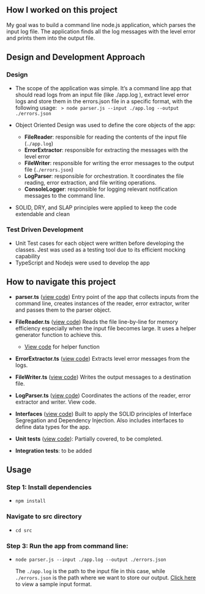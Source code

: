 ## How I worked on this project

My goal was to build a command line node.js application, which parses the input log file.
The application finds all the log messages with the level error and prints them into the output file.

## Design and Development Approach

### Design

- The scope of the application was simple. It’s a command line app that should
  read logs from an input file (like ./app.log ), extract level error logs and store them in the errors.json file in a specific format, with the following usage:
  ` > node parser.js --input ./app.log --output ./errors.json`

- Object Oriented Design was used to define the core objects of the app:
  - **FileReader**: responsible for reading the contents of the input file (`./app.log`)
  - **ErrorExtractor**: responsible for extracting the messages with the level error
  - **FileWriter**: responsible for writing the error messages to the output file (`./errors.json`)
  - **LogParser**: responsible for orchestration. It coordinates the file reading, error extraction, and file writing operations.
  - **ConsoleLogger**: responsible for logging relevant notification messages to the command line.
- SOLID, DRY, and SLAP principles were applied to keep the code extendable and
  clean

### Test Driven Development

- Unit Test cases for each object were written before developing the classes. Jest was used as a testing tool due to its efficient mocking capability
- TypeScript and Nodejs were used to develop the app

## How to navigate this project

- **parser.ts** ([view code](https://github.com/Lambertyubin/log-parser-with-typescript/blob/main/src/parser.ts))
  Entry point of the app that collects inputs from the command line, creates instances of the reader, error extractor, writer and passes them to the parser object.

- **FileReader.ts** ([view code](https://github.com/Lambertyubin/log-parser-with-typescript/blob/main/src/reader/FileReader.ts#L1))
  Reads the file line-by-line for memory efficiency especially when the input file becomes large. It uses a helper generator function to achieve this.

  - [View code](https://github.com/Lambertyubin/log-parser-with-typescript/blob/main/src/helpers/helper-functions.ts#L3) for helper function

- **ErrorExtractor.ts** ([view code](https://github.com/Lambertyubin/log-parser-with-typescript/blob/main/src/transformer/ErrorExtractor.ts#L1))
  Extracts level error messages from the logs.

- **FileWriter.ts** ([view code](https://github.com/Lambertyubin/log-parser-with-typescript/blob/main/src/writer/FileWriter.ts#L1))
  Writes the output messages to a destination file.

- **LogParser.ts** ([view code](https://github.com/Lambertyubin/log-parser-with-typescript/blob/main/src/parser/LogParser.ts#L1))
  Coordinates the actions of the reader, error extractor and writer. View code.

- **Interfaces** ([view code](https://github.com/Lambertyubin/log-parser-with-typescript/tree/main/src/interfaces))
  Built to apply the SOLID principles of Interface Segregation and Dependency Injection. Also includes interfaces to define data types for the app.

- **Unit tests** ([view code](https://github.com/Lambertyubin/log-parser-with-typescript/tree/main/tests/unit-tests)):
  Partially covered, to be completed.

- **Integration tests**: to be added

## Usage

### Step 1: Install dependencies

- `npm install`

### Navigate to src directory

- `cd src`

### Step 3: Run the app from command line:

- `node parser.js --input ./app.log --output ./errors.json`

  The `./app.log` is the path to the input file in this case, while `./errors.json` is the path where we want to store our output.
  [Click here](https://github.com/Lambertyubin/log-parser-with-typescript/blob/main/src/app.log) to view a sample input format.
